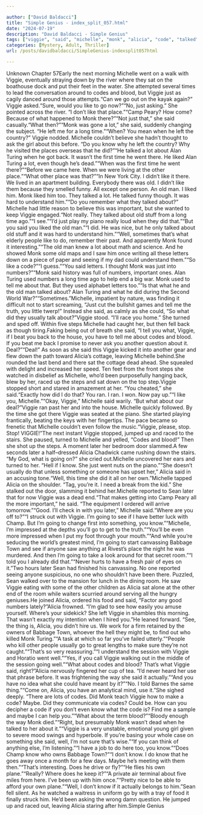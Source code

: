 ```yaml
---

author: ["David Baldacci"]
title: "Simple Genius - index_split_057.html"
date: "2024-07-19"
description: "David Baldacci - Simple Genius"
tags: ["viggie", "said", "michelle", "monk", "alicia", "code", "talked", "old", "time", "like", "know", "go", "lot", "going", "went", "blood", "back", "later", "sat", "around", "left", "alan", "turing", "liked", "even"]
categories: [Mystery, Adult, Thriller]
url: /posts/davidbaldacci/SimpleGenius-indexsplit057html

---
```



Unknown
Chapter 57Early the next morning Michelle went on a walk with Viggie, eventually straying down by the river where they sat on the boathouse dock and put their feet in the water. She attempted several times to lead the conversation around to codes and blood, but Viggie just as cagily danced around those attempts.“Can we go out on the kayak again?” Viggie asked.“Sure, would you like to go now?”“No, just asking.” She pointed across the river. “I don’t like that place.”“Camp Peary? How come? Because of what happened to Monk there?”“Not just that,” she said casually.“What then?”“Monk was gone a lot,” she said, suddenly changing the subject. “He left me for a long time.”“When? You mean when he left the country?” Viggie nodded. Michelle couldn’t believe she hadn’t thought to ask the girl about this before. “Do you know why he left the country? Why he visited the places overseas that he did?”“He talked a lot about Alan Turing when he got back. It wasn’t the first time he went there. He liked Alan Turing a lot, even though he’s dead.”“When was the first time he went there?”“Before we came here. When we were living at the other place.”“What other place was that?”“In New York City. I didn’t like it there. We lived in an apartment building. Everybody there was old. I didn’t like them because they smelled funny. All except one person. An old man. I liked him. Monk liked him too. They talked a lot. He talked funny though. It was hard to understand him.”“Do you remember what they talked about?” Michelle had little reason to believe this was important, but she wanted to keep Viggie engaged.“Not really. They talked about old stuff from a long time ago.”“I see.”“I’d just play my piano really loud when they did that.”“But you said you liked the old man.”“I did. He was nice, but he only talked about old stuff and it was hard to understand him.”“Well, sometimes that’s what elderly people like to do, remember their past. And apparently Monk found it interesting.”“The old man knew a lot about math and science. And he showed Monk some old maps and I saw him once writing all these letters down on a piece of paper and seeing if my dad could understand them.”“So like a code?”“I guess.”“You said letters. I thought Monk was just into numbers?”“Monk said history was full of numbers, important ones. Alan Turing used numbers a long time ago to help end a big war. Monk used to tell me about that. But they used alphabet letters too.”“Is that what he and the old man talked about? Alan Turing and what he did during the Second World War?”“Sometimes.”Michelle, impatient by nature, was finding it difficult not to start screaming, “Just cut the bullshit games and tell me the truth, you little twerp!” Instead she said, as calmly as she could, “So what did they usually talk about?”Viggie stood. “I’ll race you home.” She turned and sped off. Within five steps Michelle had caught her, but then fell back as though tiring.Faking being out of breath she said, “I tell you what, Viggie, if I beat you back to the house, you have to tell me about codes and blood. If you beat me back I promise to never ask you another question about it. Deal?”“Deal!” As soon as she said this Viggie kicked it into another gear and flew down the path toward Alicia’s cottage, leaving Michelle behind.She rounded the last bend and there sat the cottage dead ahead. She squealed with delight and increased her speed. Ten feet from the front steps she watched in disbelief as Michelle, who’d been purposefully hanging back, blew by her, raced up the steps and sat down on the top step.Viggie stopped short and stared in amazement at her. “You cheated,” she said.“Exactly how did I do that? You ran. I ran. I won. Now pay up.”“I like you, Michelle.”“Okay, Viggie,” Michelle said warily. “But what about our deal?”Viggie ran past her and into the house. Michelle quickly followed. By the time she got there Viggie was seated at the piano. She started playing frantically, beating the keys with her fingertips. The pace became so frenetic that Michelle couldn’t even follow the music.“Viggie, please, stop. Stop! VIGGIE!”The next instant Viggie stopped, jumped up and raced to the stairs. She paused, turned to Michelle and yelled, “Codes and blood!” Then she shot up the steps. A moment later her bedroom door slammed.A few seconds later a half–dressed Alicia Chadwick came rushing down the stairs. “My God, what is going on?” she cried out.Michelle uncovered her ears and turned to her. “Hell if I know. She just went nuts on the piano.”“She doesn’t usually do that unless something or someone has upset her,” Alicia said in an accusing tone.“Well, this time she did it all on her own.”Michelle tapped Alicia on the shoulder. “Tag, you’re it. I need a break from the kid.” She stalked out the door, slamming it behind her.Michelle reported to Sean later that for now Viggie was a dead end.“That makes getting into Camp Peary all the more important,” he said. “The equipment I ordered will arrive tomorrow.”“Good. I’ll check in with you later,” Michelle said.“Where are you off to?”“I struck out with Viggie. I’m going to see if I have better luck with Champ. But I’m going to change first into something, you know.”“Michelle, I’m impressed at the depths you’ll go to get to the truth.”“You’ll be even more impressed when I put my foot through your mouth.”“And while you’re seducing the world’s greatest mind, I’m going to start canvassing Babbage Town and see if anyone saw anything at Rivest’s place the night he was murdered. And then I’m going to take a look around for that secret room.”“I told you I already did that.”“Never hurts to have a fresh pair of eyes on it.”Two hours later Sean had finished his canvassing. No one reported seeing anyone suspicious, no one who shouldn’t have been there. Puzzled, Sean walked over to the mansion for lunch in the dining room. He saw Viggie eating with some of the other children as Alicia sat alone at the other end of the room while waiters scurried around serving all the hungry geniuses.He joined Alicia, ordered his food and said, “Factor any good numbers lately?”Alicia frowned. “I’m glad to see how easily you amuse yourself. Where’s your sidekick? She left Viggie in shambles this morning. That wasn’t exactly my intention when I hired you.”He leaned forward. “See, the thing is, Alicia, you didn’t hire us. We work for a firm retained by the owners of Babbage Town, whoever the hell they might be, to find out who killed Monk Turing.”“A task at which so far you’ve failed utterly.”“People who kill other people usually go to great lengths to make sure they’re not caught.”“That’s so very reassuring.”“I understand the session with Viggie and Horatio went well.”“Yes, if you call Viggie walking out in the middle of the session going well.”“What about codes and blood? That’s what Viggie said, right?”Alicia nervously fingered her cup of tea. “I’d never heard her use that phrase before. It was frightening the way she said it actually.”“And you have no idea what she could have meant by it?”“No. I told Barnes the same thing.”“Come on, Alicia, you have an analytical mind, use it.”She sighed deeply. “There are lots of codes. Did Monk teach Viggie how to make a code? Maybe. Did they communicate via codes? Could be. How can you decipher a code if you don’t even know what the code is? Find me a sample and maybe I can help you.”“What about the term blood?”“Bloody enough the way Monk died.”“Right, but presumably Monk wasn’t dead when he talked to her about it.”“Viggie is a very unstable, emotional young girl given to severe mood swings and hyperbole. If you’re basing your whole case on something she said, well, I’m not sure that’s wise.”“If you can think of anything else, I’m listening.”“I have a job to do here too, you know.”“Does Champ know who owns Babbage Town?”“I don’t know. I do know that he goes away once a month for a few days. Maybe he’s meeting with them then.”“That’s interesting. Does he drive or fly?”“He flies his own plane.”“Really? Where does he keep it?”“A private air terminal about five miles from here. I’ve been up with him once.”“Pretty nice to be able to afford your own plane.”“Well, I don’t know if it actually belongs to him.”Sean fell silent. As he watched a waitress in uniform go by with a tray of food it finally struck him. He’d been asking the wrong damn question. He jumped up and raced out, leaving Alicia staring after him.Simple Genius
